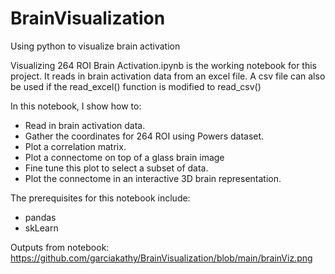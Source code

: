 # BrainVisualization
Using python to visualize brain activation

Visualizing 264 ROI Brain Activation.ipynb is the working notebook for this project. It reads in brain activation data from an excel file. A csv file can also be used if the read_excel() function is modified to read_csv()

In this notebook, I show how to:
* Read in brain activation data.
* Gather the coordinates for 264 ROI using Powers dataset.
* Plot a correlation matrix.
* Plot a connectome on top of a glass brain image
* Fine tune this plot to select a subset of data.
* Plot the connectome in an interactive 3D brain representation.

The prerequisites for this notebook include:
* pandas
* skLearn

Outputs from notebook:
https://github.com/garciakathy/BrainVisualization/blob/main/brainViz.png
